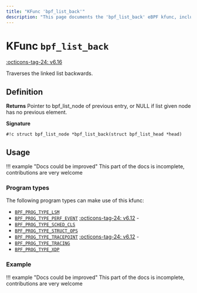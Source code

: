 ```yaml
---
title: "KFunc 'bpf_list_back'"
description: "This page documents the 'bpf_list_back' eBPF kfunc, including its definition, usage, program types that can use it, and examples."
---
```

# KFunc `bpf_list_back`

<!-- [FEATURE_TAG](bpf_list_back) -->
[:octicons-tag-24: v6.16](https://github.com/torvalds/linux/commit/fb5b480205bad3936b054b86f7c9d2bd7835caac)
<!-- [/FEATURE_TAG] -->

Traverses the linked list backwards.

## Definition

**Returns**
Pointer to bpf_list_node of previous entry, or NULL if list given node has no previous element.

**Signature**

<!-- [KFUNC_DEF] -->
`#!c struct bpf_list_node *bpf_list_back(struct bpf_list_head *head)`
<!-- [/KFUNC_DEF] -->

## Usage

!!! example "Docs could be improved"
    This part of the docs is incomplete, contributions are very welcome

### Program types

The following program types can make use of this kfunc:

<!-- [KFUNC_PROG_REF] -->
- [`BPF_PROG_TYPE_LSM`](../program-type/BPF_PROG_TYPE_LSM.md)
- [`BPF_PROG_TYPE_PERF_EVENT`](../program-type/BPF_PROG_TYPE_PERF_EVENT.md) [:octicons-tag-24: v6.12](https://github.com/torvalds/linux/commit/bc638d8cb5be813d4eeb9f63cce52caaa18f3960) - 
- [`BPF_PROG_TYPE_SCHED_CLS`](../program-type/BPF_PROG_TYPE_SCHED_CLS.md)
- [`BPF_PROG_TYPE_STRUCT_OPS`](../program-type/BPF_PROG_TYPE_STRUCT_OPS.md)
- [`BPF_PROG_TYPE_TRACEPOINT`](../program-type/BPF_PROG_TYPE_TRACEPOINT.md) [:octicons-tag-24: v6.12](https://github.com/torvalds/linux/commit/bc638d8cb5be813d4eeb9f63cce52caaa18f3960) - 
- [`BPF_PROG_TYPE_TRACING`](../program-type/BPF_PROG_TYPE_TRACING.md)
- [`BPF_PROG_TYPE_XDP`](../program-type/BPF_PROG_TYPE_XDP.md)
<!-- [/KFUNC_PROG_REF] -->

### Example

!!! example "Docs could be improved"
    This part of the docs is incomplete, contributions are very welcome


